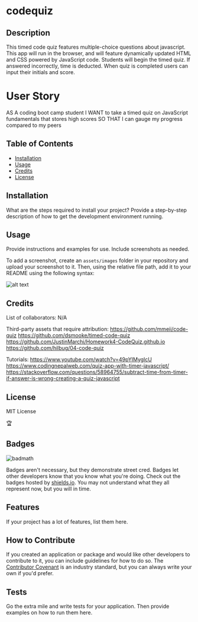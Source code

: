 # codequiz

## Description

This timed code quiz features multiple-choice questions about javascript. This app will run in the browser, and will feature dynamically updated HTML and CSS powered by JavaScript code. Students will begin the timed quiz. If answered incorrectly, time is deducted. When quiz is completed users can input their initials and score. 

# User Story

AS A coding boot camp student
I WANT to take a timed quiz on JavaScript fundamentals that stores high scores
SO THAT I can gauge my progress compared to my peers



## Table of Contents 

- [Installation](#installation)
- [Usage](#usage)
- [Credits](#credits)
- [License](#license)

## Installation

What are the steps required to install your project? Provide a step-by-step description of how to get the development environment running.

## Usage

Provide instructions and examples for use. Include screenshots as needed.

To add a screenshot, create an `assets/images` folder in your repository and upload your screenshot to it. Then, using the relative file path, add it to your README using the following syntax:

![alt text](assets/images/screenshot.png)

## Credits

List of collaborators: N/A

Third-party assets that require attribution: 
https://github.com/mmeii/code-quiz
https://github.com/dsmooke/timed-code-quiz
https://github.com/JustinMarchi/Homework4-CodeQuiz.github.io
https://github.com/hilbug/04-code-quiz



Tutorials:
https://www.youtube.com/watch?v=49pYIMygIcU
https://www.codingnepalweb.com/quiz-app-with-timer-javascript/
https://stackoverflow.com/questions/58964755/subtract-time-from-timer-if-answer-is-wrong-creating-a-quiz-javascript

## License

MIT License

🏆 

## Badges

![badmath](https://img.shields.io/github/languages/top/nielsenjared/badmath)

Badges aren't necessary, but they demonstrate street cred. Badges let other developers know that you know what you're doing. Check out the badges hosted by [shields.io](https://shields.io/). You may not understand what they all represent now, but you will in time.

## Features

If your project has a lot of features, list them here.

## How to Contribute

If you created an application or package and would like other developers to contribute to it, you can include guidelines for how to do so. The [Contributor Covenant](https://www.contributor-covenant.org/) is an industry standard, but you can always write your own if you'd prefer.

## Tests

Go the extra mile and write tests for your application. Then provide examples on how to run them here.